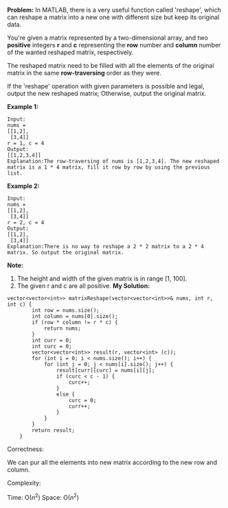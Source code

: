 **Problem:**
In MATLAB, there is a very useful function called 'reshape', which can reshape a matrix into a new one with different size but keep its original data.

You're given a matrix represented by a two-dimensional array, and two **positive** integers **r** and **c** representing the **row** number and **column** number of the wanted reshaped matrix, respectively.

The reshaped matrix need to be filled with all the elements of the original matrix in the same **row-traversing** order as they were.

If the 'reshape' operation with given parameters is possible and legal, output the new reshaped matrix; Otherwise, output the original matrix.

**Example 1:**

```
Input: 
nums = 
[[1,2],
 [3,4]]
r = 1, c = 4
Output: 
[[1,2,3,4]]
Explanation:The row-traversing of nums is [1,2,3,4]. The new reshaped matrix is a 1 * 4 matrix, fill it row by row by using the previous list.
```



**Example 2:**

```
Input: 
nums = 
[[1,2],
 [3,4]]
r = 2, c = 4
Output: 
[[1,2],
 [3,4]]
Explanation:There is no way to reshape a 2 * 2 matrix to a 2 * 4 matrix. So output the original matrix.
```



**Note:**

1. The height and width of the given matrix is in range [1, 100].
2. The given r and c are all positive.
**My Solution:**
```
vector<vector<int>> matrixReshape(vector<vector<int>>& nums, int r, int c) {
        int row = nums.size();
        int column = nums[0].size();
        if (row * column != r * c) {
            return nums;
        }
        int curr = 0;
        int curc = 0;
        vector<vector<int>> result(r, vector<int> (c));
        for (int i = 0; i < nums.size(); i++) {
            for (int j = 0; j < nums[i].size(); j++) {
                result[curr][curc] = nums[i][j];
                if (curc < c - 1) {
                    curc++;
                }
                else {
                    curc = 0;
                    curr++;
                }
            }
        }
        return result;
    }
```
Correctness:

We can pur all the elements into new matrix according to the new row and column.

Complexity:

Time: O($n^2$)
Space: O($n^2$)